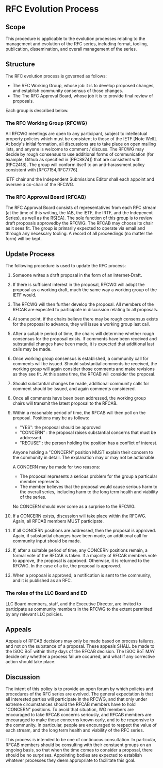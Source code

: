 # RFC Evolution Process

## Scope

This procedure is applicable to the evolution processes relating to the management and evolution of the RFC series, including format, tooling, publication, dissemination, and overall management of the series.

## Structure

The RFC evolution process is governed as follows:

 * The RFC Working Group, whose job it is to develop proposed changes, and establish community consensus of those changes.
 * The The RFC Approval Board, whose job it is to provide final review of proposals.

Each group is described below.

### The RFC Working Group (RFCWG)

All RFCWG meetings are open to any participant, subject to intellectual property policies which must be consistent to those of the IETF [Note Well]. At body's initial formation, all discussions are to take place on open mailing lists, and anyone is welcome to comment / discuss. The RFCWG may decide by rough consensus to use additional forms of communication (for example, Github as specified in [RFC8874]) that are consistent with [RFC2418]. The group will conform itself to an anti-harassment policy consistent with [RFC7154,RFC7776].

IETF chair and the Independent Submissions Editor shall each appoint and oversee a co-chair of the RFCWG. 

### The RFC Approval Board (RFCAB)

The RFC Approval Board consists of representatives from each RFC stream (at the time of this writing, the IAB, the IETF, the IRTF, and the Indepenent Series), as well as the RS[EA].  The sole function of this group is to review draft proposals approvedby the RFCWG.  The RFCAB may choose its chair as it sees fit.  The group is primarily expected to operate via email and through any necessary tooling.  A record of all proceedings (no matter the form) will be kept.

## Update Process

The following procedure is used to update the RFC process:

1. Someone writes a draft proposal in the form of an Internet-Draft.
2. If there is sufficient interest in the proposal, RFCWG will adopt the proposal as a working draft, much the same way a working group of the IETF would.
3. The RFCWG will then further develop the proposal.  All members of the RFCAB are expected to participate in discussion relating to all proposals.
4. At some point, if the chairs believe there may be rough consensus exists for the proposal to advance, they will issue a working group last call.
5. After a suitable period of time, the chairs will determine whether rough consensus for the proposal exists.  If comments have been received and substantial changes have been made, it is expected that additional last calls may be made.
6. Once working group consensus is established, a community call for comments will be issued.  Should substantial comments be received, the working group will again consider those comments and make revisions as they see fit.  At this same time, the RFCAB will consider the proposal.
7. Should substantial changes be made, additional community calls for comment should be issued, and again comments considered.
8. Once all comments have been been addressed, the working group chairs will transmit the latest proposal to the RFCAB.
9. Within a reasonable period of time, the RFCAB will then poll on the proposal.  Positions may be as follows:
	* "YES": the proposal should be approved
	* "CONCERN" : the proposal raises substantial concerns that must be addressed.
	* "RECUSE" : the person holding the position has a conflict of interest.

	Anyone holding a "CONCERN" position MUST explain their concern to the community in detail.  The explanation may or may not be actionable.

	A CONCERN may be made for two reasons:
	
	 * The proposal represents a serious problem for the group a particular member represents.
	 * The member believes that the proposal would cause serious harm to the overall series, including harm to the long term health and viability of the series.
	
	No CONCERN should ever come as a surprise to the RFCWG.

10. If a CONCERN exists, discussion will take place within the RFCWG.  Again, all RFCAB members MUST participate.
11. If all CONCERN positions are addressed, then the proposal is approved.  Again, if substantial changes have been made, an additional call for community input should be made.
12. If, after a suitable period of time, any CONCERN positions remain, a formal vote of the RFCAB is taken. If a majority of RFCAB members vote to approve, the proposal is approved.  Otherwise, it is returned to the RFCWG.  In the case of a tie, the proposal is approved.
13. When a proposal is approved, a notification is sent to the community, and it is published as an RFC.

### The roles of the LLC Board and ED

LLC Board members, staff, and the Executive Director, are invited to participate as community members in the RFCWG to the extent permitted by any relevant LLC policies.

## Appeals

Appeals of RFCAB decisions may only be made based on process failures, and not on the substance of a proposal.  These appeals SHALL be made to the ISOC BoT within thirty days of the RFCAB decision.  The ISOC BoT MAY decide only whether a process failure occurred, and what if any corrective action should take place.

## Discussion

The intent of this policy is to provide an open forum by which policies and procedures of the RFC series are evolved.  The general expectation is that all interested parties will participate in the RFCWG, and that only under extreme circumstances should the RFCAB members have to hold "CONCERN" positions.  To avoid that situation, WG members are encouraged to take RFCAB concerns seriously, and RFCAB members are encouraged to make those concerns known early, and to be responsive to the community.  In particular, people are encouraged to respect the value of each stream, and the long term health and viability of the RFC series.

This process is intended to be one of continuous consultation.  In particular, RFCAB members should be consulting with their constuent groups on an ongoing basis, so that when the time comes to consider a proposal, there should be no surprises.  Appointing bodies are expected to establish whatever processes they deem appropriate to facilitate this goal.
